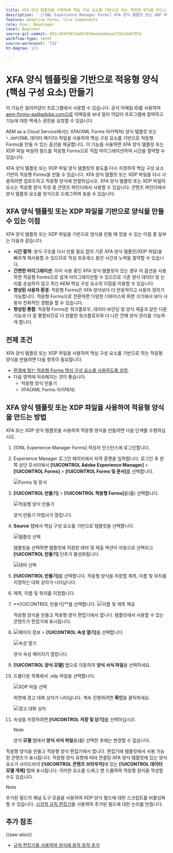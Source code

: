 ```yaml
---
title: XFA 양식 템플릿을 사용하여 핵심 구성 요소를 기반으로 하는 적응형 양식을 만드는 방법
description: ' [!DNL Experience Manager Forms] XFA 양식 템플릿 또는 XDP 파일을 사용하여 적응형 양식을 만드는 방법을 알아봅니다. '
feature: Adaptive Forms, Core Components
role: User, Developer
level: Beginner
source-git-commit: 681c194f997ab66f93beedad4eea273614e6797d
workflow-type: tm+mt
source-wordcount: '722'
ht-degree: 12%

---
```



# XFA 양식 템플릿을 기반으로 적응형 양식(핵심 구성 요소) 만들기

<span class="preview"> 이 기능은 얼리어답터 프로그램에서 사용할 수 있습니다. 공식 이메일 ID를 사용하여 aem-forms-ea@adobe.com으로 이메일을 보내 얼리 어답터 프로그램에 참여하고 기능에 대한 액세스 권한을 요청할 수 있습니다. </span>

AEM as a Cloud Service에서는 XFA(XML Forms 아키텍처) 양식 템플릿 또는 `*.XDP`(XML 데이터 패키지) 파일을 사용하여 핵심 구성 요소를 기반으로 적응형 Forms을 만들 수 있는 옵션을 제공합니다. 이 기능을 사용하면 XFA 양식 템플릿 또는 XDP 파일 파일의 필드를 적응형 Forms으로 직접 마이그레이션하여 시간을 절약할 수 있습니다.

XFA 양식 템플릿 또는 XDP 파일 양식 템플릿의 용도를 다시 지정하여 핵심 구성 요소 기반의 적응형 Forms을 만들 수 있습니다. XFA 양식 템플릿 또는 XDP 파일을 다시 사용하려면 업로드하고 적응형 양식에 연결하십시오. XFA 양식 템플릿 또는 XDP 파일의 요소는 적응형 양식 작성 중 콘텐츠 파인더에서 사용할 수 있습니다. 콘텐츠 파인더에서 양식 템플릿 요소를 양식으로 드래그하여 놓을 수 있습니다.

## XFA 양식 템플릿 또는 XDP 파일을 기반으로 양식을 만들 수 있는 이점

XFA 양식 템플릿 또는 XDP 파일을 기반으로 양식을 만들 때 얻을 수 있는 이점 중 일부는 다음과 같습니다.

* **시간 절약**: 양식 구조를 다시 만들 필요 없이 기존 XFA 양식 템플릿(XDP 파일)을 빠르게 재사용할 수 있으므로 작성 프로세스 동안 시간과 노력을 절약할 수 있습니다.
* **간편한 마이그레이션**: 이미 사용 중인 XFA 양식 템플릿이 있는 경우 이 옵션을 사용하면 적응형 Forms으로 쉽게 마이그레이션할 수 있으므로 기존 양식 데이터 및 논리를 손실하지 않고 최신 AEM 핵심 구성 요소의 이점을 이용할 수 있습니다.
* **향상된 사용자 환경**: 적응형 Forms은 XFA 양식보다 더 반응적이고 사용자 정의가 가능합니다. 적응형 Forms으로 전환하면 다양한 디바이스와 화면 크기에서 보다 사용자 친화적인 경험을 할 수 있습니다.
* **향상된 통합**: 적응형 Forms은 워크플로우, 데이터 바인딩 및 양식 제출과 같은 다른 기능과 더 잘 통합되므로 더 원활한 워크플로우와 더 나은 전체 양식 관리를 가능하게 합니다.

## 전제 조건

XFA 양식 템플릿 또는 XDP 파일을 사용하여 핵심 구성 요소를 기반으로 하는 적응형 양식을 만들려면 다음 항목이 필요합니다.

* [환경에 맞는 적응형 Forms 핵심 구성 요소를 사용하도록 설정](enable-adaptive-forms-core-components.md).
* 다음 영역에 익숙해지는 것이 좋습니다.
   * 적응형 양식 만들기
   * XFA(XML Forms 아키텍처)

## XFA 양식 템플릿 또는 XDP 파일을 사용하여 적응형 양식을 만드는 방법

XFA 또는 XDP 양식 템플릿을 사용하여 적응형 양식을 만들려면 다음 단계를 수행하십시오.

1. [!DNL Experience Manager Forms] 작성자 인스턴스에 로그인합니다.
1. Experience Manager 로그인 페이지에서 자격 증명을 입력합니다. 로그인 후 왼쪽 상단 모서리에서 **[!UICONTROL Adobe Experience Manager]** > **[!UICONTROL Forms]** > **[!UICONTROL Forms 및 문서]**&#x200B;를 선택합니다.

   ![Forms 및 문서](/help/forms/assets/create-fdm.png)

1. **[!UICONTROL 만들기]** > **[!UICONTROL 적응형 Forms]**&#x200B;을(를) 선택합니다.

   ![적응형 양식 만들기](/help/forms/assets/create-af.png)

   양식 만들기 마법사가 열립니다.
1. **Source** 탭에서 핵심 구성 요소를 기반으로 템플릿을 선택합니다.

   ![템플릿 선택](/help/forms/assets/select-template.png)

   템플릿을 선택하면 템플릿에 지정된 테마 및 제출 액션이 자동으로 선택되고 **[!UICONTROL 만들기]** 단추가 활성화됩니다.

   ![테마 선택](/help/forms/assets/select-form-theme.png)

1. **[!UICONTROL 만들기]**&#x200B;를 선택합니다. 적응형 양식을 저장할 제목, 이름 및 위치를 지정하는 대화 상자가 나타납니다.
1. 제목, 이름 및 위치를 지정합니다.
1. **[!UICONTROL 만들기]**를 선택합니다.
   ![이름 및 제목 제공](/help/forms/assets/create-form.png)

   적응형 양식을 만들고 적응형 양식 편집기에서 엽니다. 템플릿에서 사용할 수 있는 콘텐츠가 편집기에 표시됩니다.
1. ![페이지 정보](/help/forms/assets/Smock_Properties_18_N.svg) > **[!UICONTROL 속성 열기]**&#x200B;를 선택합니다.

   ![속성 열기](/help/forms/assets/form-properties.png)

   양식 속성 페이지가 열립니다.
1. **[!UICONTROL 양식 모델]** 탭으로 이동하여 **양식 서식 파일**&#x200B;을 선택하세요.
1. 드롭다운 목록에서 .xdp 파일을 선택합니다.

   ![XDP 파일 선택](/help/forms/assets/select-xdp-file.png)

   화면에 경고 대화 상자가 나타납니다. 계속 진행하려면 **확인**&#x200B;을 클릭하세요.

   ![경고 대화 상자](/help/forms/assets/fdm-warning.png)

1. 속성을 저장하려면 **[!UICONTROL 저장 및 닫기]**&#x200B;를 선택하십시오.

   >[!NOTE]
   >
   > 양식 **모델** 탭에서 **양식 서식 파일**&#x200B;을(를) 선택한 후에는 변경할 수 없습니다.


적응형 양식을 만들고 적응형 양식 편집기에서 엽니다. 편집기에 템플릿에서 사용 가능한 콘텐츠가 표시됩니다.  적응형 양식 유형에 따라 연결된 XFA 양식 템플릿에 있는 양식 요소가 사이드바의 **[!UICONTROL 콘텐츠 브라우저]**&#x200B;에 있는 **[!UICONTROL 데이터 모델 개체]** 탭에 표시됩니다. 이러한 요소를 드래그 앤 드롭하여 적응형 양식을 작성할 수도 있습니다.

>[!NOTE]
>
> 추가된 필드의 패널 도구 모음을 사용하여 XDP 양식 필드에 대한 스크립트를 비활성화할 수 있습니다. [시각적 규칙 편집기](/help/forms/rule-editor-core-components.md)를 사용하여 추가된 필드에 대한 논리를 만듭니다.

## 추가 참조

{{see-also}}
* [규칙 편집기를 사용하여 양식에 동적 동작 추가](/help/forms/rule-editor-core-components.md)